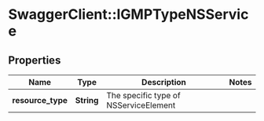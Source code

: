 # SwaggerClient::IGMPTypeNSService

## Properties
Name | Type | Description | Notes
------------ | ------------- | ------------- | -------------
**resource_type** | **String** | The specific type of NSServiceElement | 


